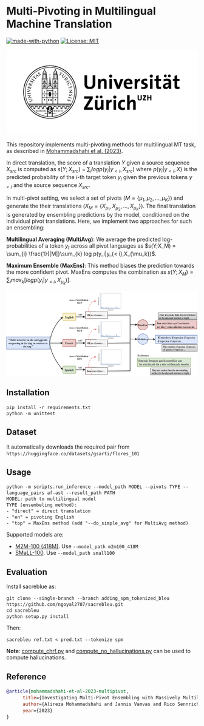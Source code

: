 # Multi-Pivoting in Multilingual Machine Translation

[![made-with-python](https://img.shields.io/badge/Made%20with-Python-red.svg)](#python)
[![License: MIT](https://img.shields.io/badge/License-MIT-yellow.svg)](https://opensource.org/licenses/MIT) 

<p align="center">
  <img src="logo.png" width="500"/>
</p>

This repository implements multi-pivoting methods for multilingual MT task, as described in [Mohammadshahi et al. (2023)]().

In direct translation, the score of a translation $Y$ given a source sequence $X_{src}$ is computed as $s(Y;X_{src})$ = $\sum_{i} log p(y_i|y_{< i},X_{src})$ where $p(y_i|y_{< i},X)$ is the predicted probability of the $i$-th target token $y_i$ given the previous tokens $y_{< i}$ and the source sequence $X_{src}$.  

In multi-pivot setting, we select a set of pivots ($M=\{\mu_1,\mu_2,...,\mu_K\}$) and generate the their translations ($X_M=\{X_{\mu_1},X_{\mu_2},...,X_{\mu_K}\}$). The final translation is generated by ensembling predictions by the model, conditioned on the individual pivot translations. Here, we implement two approaches for such an ensembling:  

**Multilingual Averaging (MultiAvg)**: We average the predicted log-probabilities of a token $y_t$ across all pivot languages as $s(Y;X_M) = \sum_{i} \frac{1}{|M|}\sum_{k} log p(y_i|y_{< i},X_{\mu_k})$.

**Maximum Ensemble (MaxEns)**: This method biases the prediction towards the more confident pivot. MaxEns computes the combination as $s(Y;X_M) = \sum_{i} max_{k}[log p(y_i|y_{< i},X_{\mu_k})]$.

<p align="center">
<img src="multi_pivot.png" alt="Our decoding objective yields a translation that is probable given the actual input, but improbable given a source-contrastive or language-contrastive input." width="700">
</p>

## Installation

```
pip install -r requirements.txt
python -m unittest
```
## Dataset

It automatically downloads the required pair from ```https://huggingface.co/datasets/gsarti/flores_101```

## Usage

```
python -m scripts.run_inference --model_path MODEL --pivots TYPE --language_pairs af-ast --result_path PATH
MODEL: path to multilingual model
TYPE (ensembeling method):
- "direct" = direct translation
- "en" = pivoting English
- "top" = MaxEns method (add "--do_simple_avg" for MultiAvg method)
```
Supported models are:  
- [M2M-100 (418M)](https://huggingface.co/facebook/m2m100_418M). Use `--model_path m2m100_418M`
- [SMaLL-100](https://huggingface.co/alirezamsh/small100). Use `--model_path small100`


## Evaluation

Install sacreblue as:
```
git clone --single-branch --branch adding_spm_tokenized_bleu https://github.com/ngoyal2707/sacrebleu.git
cd sacrebleu
python setup.py install
```
Then:
```
sacrebleu ref.txt < pred.txt --tokenize spm
```
**Note**: [compute_chrf.py]() and [compute_no_hallucinations.py]() can be used to compute hallucinations. 

## Reference

```bibtex
@article{mohammadshahi-et-al-2023-multipivot,
      title={Investigating Multi-Pivot Ensembling with Massively Multilingual Machine Translation Models}, 
      author={Alireza Mohammadshahi and Jannis Vamvas and Rico Sennrich},
      year={2023}
}
```
